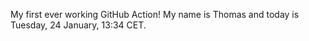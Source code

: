 My first ever working GitHub Action!
My name is Thomas and today is Tuesday, 24 January, 13:34 CET. 
